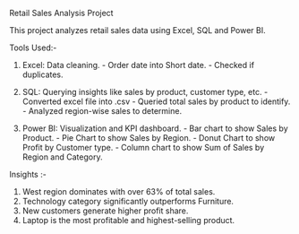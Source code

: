 Retail Sales Analysis Project

This project analyzes retail sales data using Excel, SQL and Power BI.

Tools Used:-
1. Excel: Data cleaning.
         - Order date into Short date.
         - Checked if duplicates.

2. SQL: Querying insights like sales by product, customer type, etc.
         - Converted excel file into .csv 
         - Queried total sales by product to identify.
         - Analyzed region-wise sales to determine.
 
3. Power BI: Visualization and KPI dashboard.
         - Bar chart to show Sales by Product.
         - Pie Chart to show Sales by Region.
         - Donut Chart to show Profit by Customer type.
         - Column chart to show Sum of Sales by Region and Category.


Insights :-
 
1. West region dominates with over 63% of total sales.
2. Technology category significantly outperforms Furniture.
3. New customers generate higher profit share.
4. Laptop is the most profitable and highest-selling product.

